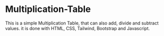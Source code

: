 # Multiplication-Table
This is a simple Multiplication Table, that can also add, divide and subtract values.
it is done with HTML, CSS, Tailwind, Bootstrap and Javascript.
